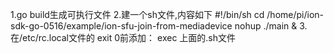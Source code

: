 1.go build生成可执行文件
2.建一个sh文件,内容如下
    #!/bin/sh
    cd /home/pi/ion-sdk-go-0516/example/ion-sfu-join-from-mediadevice
    nohup ./main &
3.在/etc/rc.local文件的
    exit 0前添加：
    exec 上面的.sh文件
